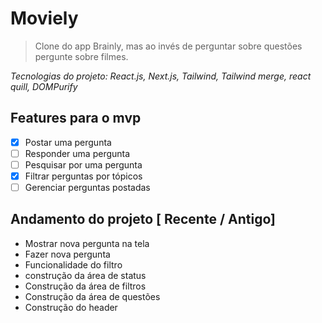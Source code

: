 # Moviely

> Clone do app Brainly, mas ao invés de perguntar sobre questões pergunte sobre filmes.

<i>Tecnologias do projeto: React.js, Next.js, Tailwind, Tailwind merge, react quill, DOMPurify</i>

## Features para o mvp

- [x] Postar uma pergunta
- [ ] Responder uma pergunta
- [ ] Pesquisar por uma pergunta
- [x] Filtrar perguntas por tópicos
- [ ] Gerenciar perguntas postadas

## Andamento do projeto [ Recente / Antigo]

<ul>
 <li>
    Mostrar nova pergunta na tela
  </li>
  <li>
    Fazer nova pergunta
  </li>
  <li>
    Funcionalidade do filtro
  </li>
  <li>
    construção da área de status
  </li>
  <li>
    Construção da área de filtros
  </li>
  <li>
    Construção da área de questões
  </li>
  <li>
    Construção do header
  </li>
</ul>
